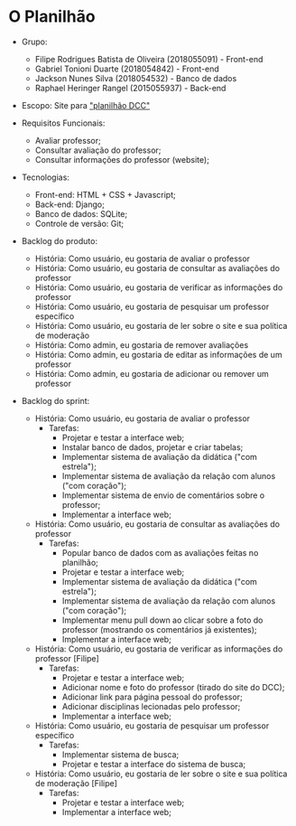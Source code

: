 # O Planilhão 

* Grupo:
   * Filipe Rodrigues Batista de Oliveira (2018055091) - Front-end
   * Gabriel Tonioni Duarte (2018054842) - Front-end
   * Jackson Nunes Silva (2018054532) - Banco de dados
   * Raphael Heringer Rangel (2015055937) - Back-end
* Escopo: Site para ["planilhão DCC"](https://docs.google.com/spreadsheets/d/1b3ZAhH9FYQv4KxN5b-7h_hkhnZd1tILS3Ue60rOGJ-o/edit?usp=drive_web&ouid=107912368015206779024)
* Requisitos Funcionais: 
   * Avaliar professor;
   * Consultar avaliação do professor;
   * Consultar informações do professor (website);
* Tecnologias:
   * Front-end: HTML + CSS + Javascript;
   * Back-end: Django;
   * Banco de dados: SQLite;
   * Controle de versão: Git;

* Backlog do produto:
  * História: Como usuário, eu gostaria de avaliar o professor 
  * História: Como usuário, eu gostaria de consultar as avaliações do professor
  * História: Como usuário, eu gostaria de verificar as informações do professor
  * História: Como usuário, eu gostaria de pesquisar um professor específico
  * História: Como usuário, eu gostaria de ler sobre o site e sua política de moderação
  * História: Como admin, eu gostaria de remover avaliações
  * História: Como admin, eu gostaria de editar as informações de um professor
  * História: Como admin, eu gostaria de adicionar ou remover um professor

* Backlog do sprint:
  * História: Como usuário, eu gostaria de avaliar o professor 
    * Tarefas:
      * Projetar e testar a interface web;
      * Instalar banco de dados, projetar e criar tabelas;
      * Implementar sistema de avaliação da didática ("com estrela"); 
      * Implementar sistema de avaliação da relação com alunos ("com coração"); 
      * Implementar sistema de envio de comentários sobre o professor;
      * Implementar a interface web;
  * História: Como usuário, eu gostaria de consultar as avaliações do professor
    * Tarefas:
      * Popular banco de dados com as avaliações feitas no planilhão;
      * Projetar e testar a interface web;
      * Implementar sistema de avaliação da didática ("com estrela"); 
      * Implementar sistema de avaliação da relação com alunos ("com coração"); 
      * Implementar menu pull down ao clicar sobre a foto do professor (mostrando os comentários já existentes);
      * Implementar a interface web;
  * História: Como usuário, eu gostaria de verificar as informações do professor [Filipe]
    * Tarefas:
      * Projetar e testar a interface web; 
      * Adicionar nome e foto do professor (tirado do site do DCC);
      * Adicionar link para página pessoal do professor;
      * Adicionar disciplinas lecionadas pelo professor;
      * Implementar a interface web;
  * História: Como usuário, eu gostaria de pesquisar um professor específico
    * Tarefas: 
      * Implementar sistema de busca;
      * Projetar e testar a interface do sistema de busca;
  * História: Como usuário, eu gostaria de ler sobre o site e sua política de moderação [Filipe]
    * Tarefas:
      * Projetar e testar a interface web;
      * Implementar a interface web;
